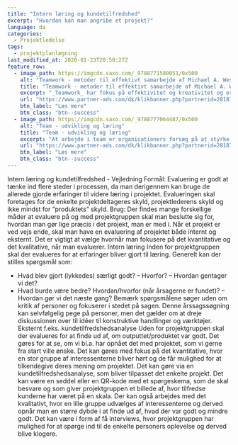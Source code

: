 ```yaml
---
title: "Intern læring og kundetilfredshed"
excerpt: "Hvordan kan man angribe et projekt?"
language: da
categories:
  - Projektledelse
tags:
  - projektplanlægning
last_modified_at: 2020-01-23T20:50:27Z
feature_row:
  - image_path: https://imgcdn.saxo.com/_9788771580051/0x500
    alt: "Teamwork - metoder til effektivt samarbejde af Michael A. West"
    title: "Teamwork - metoder til effektivt samarbejde af Michael A. West"
    excerpt: "_Teamwork_ har fokus på effektivitet og kreativitet og er for alle, der på den ene eller anden måde bruger teamwork i deres dagligdag. Bogen er fyldt med praktiske eksempler og teori, der kan hjælpe et team med at opstille mål og opnå dem."
    url: "https://www.partner-ads.com/dk/klikbanner.php?partnerid=28187&bannerid=43264&htmlurl=https://www.saxo.com/dk/teamwork_michael-a-west_haeftet_9788771580051"
    btn_label: "Læs mere"
    btn_class: "btn--success"
  - image_path: https://imgcdn.saxo.com/_9788777064487/0x500
    alt: "Team - udvikling og læring"
    title: "Team - udvikling og læring"
    excerpt: "At arbejde i team er organisationers forsøg på at styrke udvikling af faglige og personlige potentialer og kompetencer. Bogens formål er at give svar på, hvordan udvikling og læring i team kan blive en succes, fx om sporten er en passende metafor til at fremme teamudvikling og læring og forståelse af samarbejde samt om team på arbejdspladsen kan skabe nye fortællinger om medarbejdernes måde at se på samarbejde og gensidig udvikling."
    url: "https://www.partner-ads.com/dk/klikbanner.php?partnerid=28187&bannerid=43264&htmlurl=https://www.saxo.com/dk/team-udvikling-og-laering_morten-bertelsen-red-reinhard-stelter-red_haeftet_9788777064487"
    btn_label: "Læs mere"
    btn_class: "btn--success"
---
```


Intern læring og kundetilfredshed - Vejledning
Formål:
Evaluering er godt at tænke ind flere steder i processen, da man derigennem kan bruge de
allerede gjorde erfaringer til videre læring i projektet. Evalueringen skal foretages for de enkelte
projektdeltageres skyld, projektlederens skyld og ikke mindst for ”produktets” skyld.
Brug:
Der findes mange forskellige måder at evaluere på og med projektgruppen skal man beslutte sig
for, hvordan man gør lige præcis i det projekt, man er med i. Når et projekt er ved vejs ende, skal
man have en evaluering af projektet både internt og eksternt. Det er vigtigt at vælge hvornår
man fokusere på det kvantitative og det kvalitative, når man evaluerer.
Intern læring
Inden for projektgruppen skal der evalueres for at erfaringer bliver gjort til læring. Generelt kan
der stilles spørgsmål som:
- Hvad blev gjort (lykkedes) særligt godt? – Hvorfor? – Hvordan gentager vi det?
- Hvad burde være bedre? Hvordan/hvorfor (når årsagerne er fundet)? – Hvordan gør vi
det næste gang?
Bemærk spørgsmålene søger uden om kritik af personer og fokuserer i stedet på sagen. Denne
årssagssøgning kan selvfølgelig pege på personer, men det gælder om at dreje diskussionen
over til idéer til konstruktive handlinger og værktøjer.
Eksternt f.eks. kundetilfredshedsanalyse
Uden for projektgruppen skal der evalueres for at finde ud af, om outputtet/produktet var godt.
Det gøres for at se, om vi bl.a. har opnået det med projektet, som vi gerne fra start ville ønske.
Det kan gøres med fokus på det kvantitative, hvor en stor gruppe af interessenterne bliver hørt
og de får mulighed for at tilkendegive deres mening om projektet. Det kan gøre via en
kundetilfredshedsanalyse, som bliver tilpasset det enkelte projekt. Det kan være en seddel eller 
en QR-kode med et spørgeskema, som de skal besvare og som giver
projektgruppen et billede af, hvor tilfredse kunderne har været på en skala.
Der kan også arbejdes med det kvalitativt, hvor en lille gruppe udvælges af interessenterne og
derved opnår man en større dybde i at finde ud af, hvad der var godt og mindre godt. Det kan
være i form af få interviews, hvor projektgruppen har mulighed for at spørge ind til de enkelte
personers oplevelse og derved blive klogere. 
